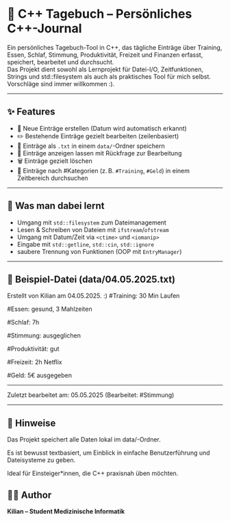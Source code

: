 # 📘 C++ Tagebuch – Persönliches C++-Journal

Ein persönliches Tagebuch-Tool in C++, das tägliche Einträge über Training, Essen, Schlaf, Stimmung, Produktivität, Freizeit und Finanzen erfasst, speichert, bearbeitet und durchsucht.  
Das Projekt dient sowohl als Lernprojekt für Datei-I/O, Zeitfunktionen, Strings und std::filesystem als auch als praktisches Tool für mich selbst. Vorschläge sind immer willkommen :).

---

## ✨ Features

- 📅 Neue Einträge erstellen (Datum wird automatisch erkannt)
- ✏️ Bestehende Einträge gezielt bearbeiten (zeilenbasiert)
- 📂 Einträge als `.txt` in einem `data/`-Ordner speichern
- 👀 Einträge anzeigen lassen mit Rückfrage zur Bearbeitung
- 🗑 Einträge gezielt löschen
- 🔎 Einträge nach #Kategorien (z. B. `#Training`, `#Geld`) in einem Zeitbereich durchsuchen

---

## 🧠 Was man dabei lernt

- Umgang mit `std::filesystem` zum Dateimanagement
- Lesen & Schreiben von Dateien mit `ifstream`/`ofstream`
- Umgang mit Datum/Zeit via `<ctime>` und `<iomanip>`
- Eingabe mit `std::getline`, `std::cin`, `std::ignore`
- saubere Trennung von Funktionen (OOP mit `EntryManager`)

---

## 📂 Beispiel-Datei (data/04.05.2025.txt)

Erstellt von Kilian am 04.05.2025. :)
#Training: 30 Min Laufen

#Essen: gesund, 3 Mahlzeiten

#Schlaf: 7h

#Stimmung: ausgeglichen

#Produktivität: gut

#Freizeit: 2h Netflix

#Geld: 5€ ausgegeben

------------------------------
Zuletzt bearbeitet am: 05.05.2025 (Bearbeitet: #Stimmung)

---

## 📌 Hinweise
Das Projekt speichert alle Daten lokal im data/-Ordner.

Es ist bewusst textbasiert, um Einblick in einfache Benutzerführung und Dateisysteme zu geben.

Ideal für Einsteiger*innen, die C++ praxisnah üben möchten.

## 🧑‍💻 Author
**Kilian – Student Medizinische Informatik**
